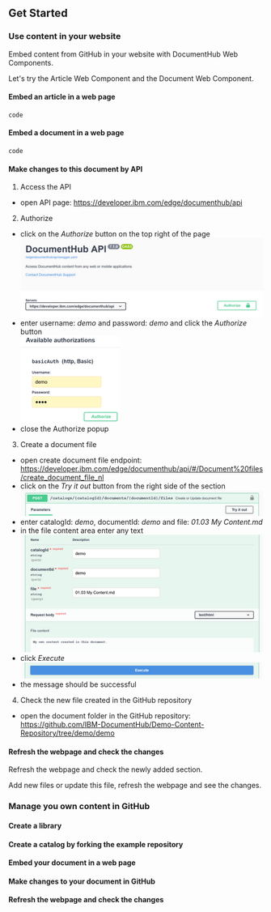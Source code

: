## Get Started

### Use content in your website

Embed content from GitHub in your website with DocumentHub Web Components. 

Let's try the Article Web Component and the Document Web Component.

#### Embed an article in a web page

```
code
```

#### Embed a document in a web page

```
code
```

#### Make changes to this document by API

1. Access the API
  - open API page: https://developer.ibm.com/edge/documenthub/api
2. Authorize
  - click on the *Authorize* button on the top right of the page\
  ![Authorize](_attachments/api2_.png)
  - enter username: *demo* and password: *demo* and click the *Authorize* button\
  ![Authorize](_attachments/api6_.png)
  - close the Authorize popup
3. Create a document file
  - open create document file endpoint: https://developer.ibm.com/edge/documenthub/api/#/Document%20files/create_document_file_nl
  - click on the *Try it out* button from the right side of the section\
  ![Create file](_attachments/api3_.png)
  - enter catalogId: *demo*, documentId: *demo* and file: *01.03 My Content.md*
  - in the file content area enter any text\
  ![Create file](_attachments/api4_.png)
  - click *Execute*\
  ![Create file](_attachments/api5_.png)
  - the message should be successful
4. Check the new file created in the GitHub repository
  - open the document folder in the GitHub repository: https://github.com/IBM-DocumentHub/Demo-Content-Repository/tree/demo/demo

#### Refresh the webpage and check the changes

Refresh the webpage and check the newly added section.

Add new files or update this file, refresh the webpage and see the changes.


### Manage you own content in GitHub

#### Create a library

#### Create a catalog by forking the example repository

#### Embed your document in a web page

#### Make changes to your document in GitHub

#### Refresh the webpage and check the changes

